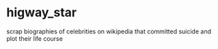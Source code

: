# higway_star
scrap biographies of celebrities on wikipedia that committed suicide and plot their life course
